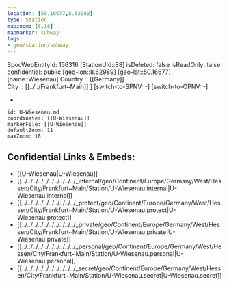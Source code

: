 ```yaml
---
location: [50.16677,8.62989] 
type: Station 
mapzoom: [8,18] 
mapmarker: subway 
tags:
- geo/station/subway
---
```

SpocWebEntityId: 156316
[StationUId::88] 
isDeleted: false
isReadOnly: false
confidential: public
[geo-lon::8.62989] 
[geo-lat::50.16677] 
[name::Wiesenau] 
Country :: [[Germany]]  
City :: [[../../Frankfurt~Main]] ] 
[switch-to-SPNV::-] 
[switch-to-ÖPNV::-] 

-

```leaflet
id: U-Wiesenau.md
coordinates: [[U-Wiesenau]] 
markerFile: [[U-Wiesenau]] 
defaultZoom: 11 
maxZoom: 18
```


## Confidential Links & Embeds: 
- [[U-Wiesenau|U-Wiesenau]] 
- [[../../../../../../../../../../_internal/geo/Continent/Europe/Germany/West/Hessen/City/Frankfurt~Main/Station/U-Wiesenau.internal|U-Wiesenau.internal]] 
- [[../../../../../../../../../../_protect/geo/Continent/Europe/Germany/West/Hessen/City/Frankfurt~Main/Station/U-Wiesenau.protect|U-Wiesenau.protect]] 
- [[../../../../../../../../../../_private/geo/Continent/Europe/Germany/West/Hessen/City/Frankfurt~Main/Station/U-Wiesenau.private|U-Wiesenau.private]] 
- [[../../../../../../../../../../_personal/geo/Continent/Europe/Germany/West/Hessen/City/Frankfurt~Main/Station/U-Wiesenau.personal|U-Wiesenau.personal]] 
- [[../../../../../../../../../../_secret/geo/Continent/Europe/Germany/West/Hessen/City/Frankfurt~Main/Station/U-Wiesenau.secret|U-Wiesenau.secret]] 

